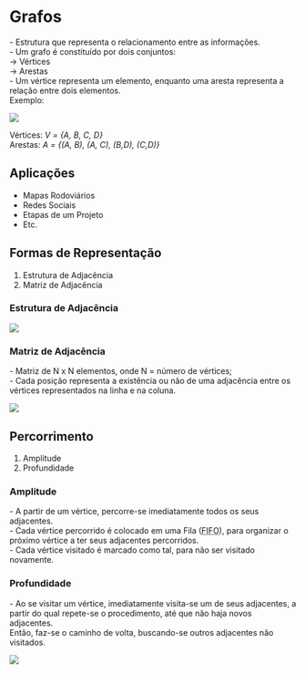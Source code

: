 <h1> Grafos </h1>
<p>
  - Estrutura que representa o relacionamento entre as informações.
  <br>
  - Um grafo é constituído por dois conjuntos:
  <br>
  &rarr; Vértices
  <br>
  &rarr; Arestas
  <br>
  - Um vértice representa um elemento, enquanto uma aresta representa a relação entre dois elementos.
  <br>
  Exemplo:
</p>
<img src = "https://user-images.githubusercontent.com/59178745/183762492-44b03129-294c-4ac5-9df9-8527ca4c4f01.png">
<p>
  Vértices: <em> V = {A, B, C, D} </em>
  <br>
  Arestas: <em> A = {(A, B), (A, C), (B,D), (C,D)} </em>
</p>
<h2> Aplicações </h2>
<ul>
  <li> Mapas Rodoviários </li>
  <li> Redes Sociais </li>
  <li> Etapas de um Projeto </li>
  <li> Etc. </li>
</ul>
<h2> Formas de Representação </h2>
<ol>
  <li> Estrutura de Adjacência </li>
  <li> Matriz de Adjacência </li>
</ol>
<h3> Estrutura de Adjacência </h3>
<img src = "https://user-images.githubusercontent.com/59178745/183540866-b4440647-0823-4bfb-8ca4-68e5bd3f81f0.png">
<h3> Matriz de Adjacência </h3>
<p>
  - Matriz de N x N elementos, onde N = número de vértices;
  <br>
  - Cada posição representa a existência ou não de uma adjacência entre os vértices representados na linha e na coluna.
</p>
<img src = "https://user-images.githubusercontent.com/59178745/183540904-4cbb77f1-e099-474b-97fe-1a3fead921c3.png">
<h2> Percorrimento </h2>
<ol>
  <li> Amplitude </li>
  <li> Profundidade </li>
</ol>
<h3> Amplitude </h3>
<p>
  - A partir de um vértice, percorre-se imediatamente todos os seus adjacentes.
  <br>
  - Cada vértice percorrido é colocado em uma Fila (<abbr title = "First In, First Out">FIFO</abbr>), para organizar o próximo vértice a ter seus adjacentes percorridos.
  <br>
  - Cada vértice visitado é marcado como tal, para não ser visitado novamente.
</p>
<h3> Profundidade </h3>
<p>
  - Ao se visitar um vértice, imediatamente visita-se um de seus adjacentes, a partir do qual repete-se o procedimento, até que não haja novos adjacentes.
  <br>
  Então, faz-se o caminho de volta, buscando-se outros adjacentes não visitados.
</p>
<img src = "https://user-images.githubusercontent.com/59178745/184558954-b660cb0c-31c6-41cf-8101-d8236377c03e.png">
